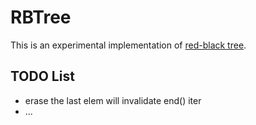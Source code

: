 # RBTree

This is an experimental implementation of [red-black tree](https://en.wikipedia.org/wiki/Red-black_tree).

## TODO List

* erase the last elem will invalidate end() iter
* ...
